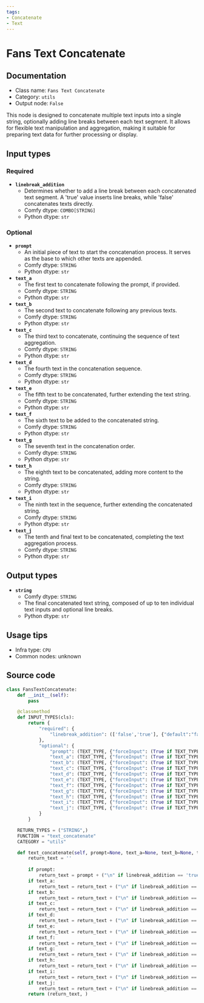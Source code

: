 ```yaml
---
tags:
- Concatenate
- Text
---
```


# Fans Text Concatenate
## Documentation
- Class name: `Fans Text Concatenate`
- Category: `utils`
- Output node: `False`

This node is designed to concatenate multiple text inputs into a single string, optionally adding line breaks between each text segment. It allows for flexible text manipulation and aggregation, making it suitable for preparing text data for further processing or display.
## Input types
### Required
- **`linebreak_addition`**
    - Determines whether to add a line break between each concatenated text segment. A 'true' value inserts line breaks, while 'false' concatenates texts directly.
    - Comfy dtype: `COMBO[STRING]`
    - Python dtype: `str`
### Optional
- **`prompt`**
    - An initial piece of text to start the concatenation process. It serves as the base to which other texts are appended.
    - Comfy dtype: `STRING`
    - Python dtype: `str`
- **`text_a`**
    - The first text to concatenate following the prompt, if provided.
    - Comfy dtype: `STRING`
    - Python dtype: `str`
- **`text_b`**
    - The second text to concatenate following any previous texts.
    - Comfy dtype: `STRING`
    - Python dtype: `str`
- **`text_c`**
    - The third text to concatenate, continuing the sequence of text aggregation.
    - Comfy dtype: `STRING`
    - Python dtype: `str`
- **`text_d`**
    - The fourth text in the concatenation sequence.
    - Comfy dtype: `STRING`
    - Python dtype: `str`
- **`text_e`**
    - The fifth text to be concatenated, further extending the text string.
    - Comfy dtype: `STRING`
    - Python dtype: `str`
- **`text_f`**
    - The sixth text to be added to the concatenated string.
    - Comfy dtype: `STRING`
    - Python dtype: `str`
- **`text_g`**
    - The seventh text in the concatenation order.
    - Comfy dtype: `STRING`
    - Python dtype: `str`
- **`text_h`**
    - The eighth text to be concatenated, adding more content to the string.
    - Comfy dtype: `STRING`
    - Python dtype: `str`
- **`text_i`**
    - The ninth text in the sequence, further extending the concatenated string.
    - Comfy dtype: `STRING`
    - Python dtype: `str`
- **`text_j`**
    - The tenth and final text to be concatenated, completing the text aggregation process.
    - Comfy dtype: `STRING`
    - Python dtype: `str`
## Output types
- **`string`**
    - Comfy dtype: `STRING`
    - The final concatenated text string, composed of up to ten individual text inputs and optional line breaks.
    - Python dtype: `str`
## Usage tips
- Infra type: `CPU`
- Common nodes: unknown


## Source code
```python
class FansTextConcatenate:
    def __init__(self):
        pass

    @classmethod
    def INPUT_TYPES(cls):
        return {
            "required": {
                "linebreak_addition": (['false','true'], {"default":"false"} ),
            },
            "optional": {
                "prompt": (TEXT_TYPE, {"forceInput": (True if TEXT_TYPE == 'STRING' else False)}),
                "text_a": (TEXT_TYPE, {"forceInput": (True if TEXT_TYPE == 'STRING' else False)}),
                "text_b": (TEXT_TYPE, {"forceInput": (True if TEXT_TYPE == 'STRING' else False)}),
                "text_c": (TEXT_TYPE, {"forceInput": (True if TEXT_TYPE == 'STRING' else False)}),
                "text_d": (TEXT_TYPE, {"forceInput": (True if TEXT_TYPE == 'STRING' else False)}),
                "text_e": (TEXT_TYPE, {"forceInput": (True if TEXT_TYPE == 'STRING' else False)}),
                "text_f": (TEXT_TYPE, {"forceInput": (True if TEXT_TYPE == 'STRING' else False)}),
                "text_g": (TEXT_TYPE, {"forceInput": (True if TEXT_TYPE == 'STRING' else False)}),
                "text_h": (TEXT_TYPE, {"forceInput": (True if TEXT_TYPE == 'STRING' else False)}),
                "text_i": (TEXT_TYPE, {"forceInput": (True if TEXT_TYPE == 'STRING' else False)}),
                "text_j": (TEXT_TYPE, {"forceInput": (True if TEXT_TYPE == 'STRING' else False)}),
            }
        }

    RETURN_TYPES = ("STRING",)
    FUNCTION = "text_concatenate"
    CATEGORY = "utils"

    def text_concatenate(self, prompt=None, text_a=None, text_b=None, text_c=None, text_d=None, text_e=None, text_f=None, text_g=None, text_h=None, text_i=None, text_j=None, linebreak_addition='false'):
        return_text = ''
        
        if prompt:
            return_text = prompt + ("\n" if linebreak_addition == 'true' else '')
        if text_a:
            return_text = return_text + ("\n" if linebreak_addition == 'true' else '') + text_a
        if text_b:
            return_text = return_text + ("\n" if linebreak_addition == 'true' else '') + text_b
        if text_c:
            return_text = return_text + ("\n" if linebreak_addition == 'true' else '') + text_c
        if text_d:
            return_text = return_text + ("\n" if linebreak_addition == 'true' else '') + text_d
        if text_e:
            return_text = return_text + ("\n" if linebreak_addition == 'true' else '') + text_e
        if text_f:
            return_text = return_text + ("\n" if linebreak_addition == 'true' else '') + text_f
        if text_g:
            return_text = return_text + ("\n" if linebreak_addition == 'true' else '') + text_g
        if text_h:
            return_text = return_text + ("\n" if linebreak_addition == 'true' else '') + text_h
        if text_i:
            return_text = return_text + ("\n" if linebreak_addition == 'true' else '') + text_i
        if text_j:
            return_text = return_text + ("\n" if linebreak_addition == 'true' else '') + text_j
        return (return_text, )

```
